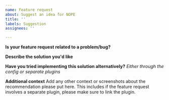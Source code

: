 ```yaml
---
name: Feature request
about: Suggest an idea for NOPE
title: ''
labels: Suggestion
assignees: ''

---
```


**Is your feature request related to a problem/bug?**

**Describe the solution you'd like**

**Have you tried implementing this solution alternatively?**
_Either through the config or separate plugins_

**Additional context**
Add any other context or screenshots about the recommendation please put here. This includes if the feature request involves a separate plugin, please make sure to link the plugin.
